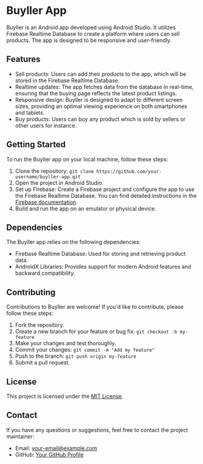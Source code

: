 # Buyller App

Buyller is an Android app developed using Android Studio. It utilizes Firebase Realtime Database to create a platform where users can sell products. The app is designed to be responsive and user-friendly.

## Features

- Sell products: Users can add their products to the app, which will be stored in the Firebase Realtime Database.
- Realtime updates: The app fetches data from the database in real-time, ensuring that the buying page reflects the latest product listings.
- Responsive design: Buyller is designed to adapt to different screen sizes, providing an optimal viewing experience on both smartphones and tablets.
- Buy products: Users can buy any product which is sold by sellers or other users for instance.

## Getting Started

To run the Buyller app on your local machine, follow these steps:

1. Clone the repository: `git clone https://github.com/your-username/buyller-app.git`
2. Open the project in Android Studio.
3. Set up Firebase: Create a Firebase project and configure the app to use the Firebase Realtime Database. You can find detailed instructions in the [Firebase documentation](https://firebase.google.com/docs/android/setup).
4. Build and run the app on an emulator or physical device.

## Dependencies

The Buyller app relies on the following dependencies:

- Firebase Realtime Database: Used for storing and retrieving product data.
- AndroidX Libraries: Provides support for modern Android features and backward compatibility.

## Contributing

Contributions to Buyller are welcome! If you'd like to contribute, please follow these steps:

1. Fork the repository.
2. Create a new branch for your feature or bug fix: `git checkout -b my-feature`
3. Make your changes and test thoroughly.
4. Commit your changes: `git commit -m "Add my feature"`
5. Push to the branch: `git push origin my-feature`
6. Submit a pull request.

## License

This project is licensed under the [MIT License](LICENSE).

## Contact

If you have any questions or suggestions, feel free to contact the project maintainer:

- Email: your-email@example.com
- GitHub: [Your GitHub Profile](https://github.com/your-username)

